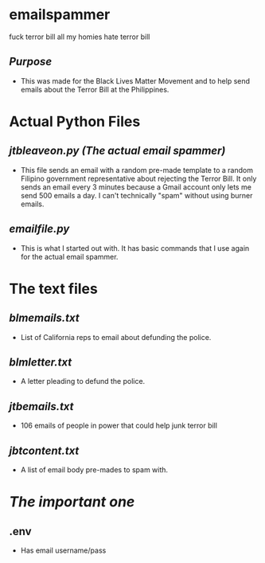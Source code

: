 # emailspammer
fuck terror bill all my homies hate terror bill
## *Purpose*
- This was made for the Black Lives Matter Movement and to help send emails about the Terror Bill at the Philippines.

# Actual Python Files
## *jtbleaveon.py (The actual email spammer)*
- This file sends an email with a random pre-made template to a random Filipino government representative about rejecting the Terror Bill. It only sends an email every 3 minutes because a Gmail account only lets me send 500 emails a day. I can't technically "spam" without using burner emails. 
## *emailfile.py*
- This is what I started out with. It has basic commands that I use again for the actual email spammer.

# The text files
## *blmemails.txt*
- List of California reps to email about defunding the police.
## *blmletter.txt*
- A letter pleading to defund the police.
## *jtbemails.txt*
- 106 emails of people in power that could help junk terror bill
## *jbtcontent.txt*
- A list of email body pre-mades to spam with.

# *The important one*
## .env
- Has email username/pass

